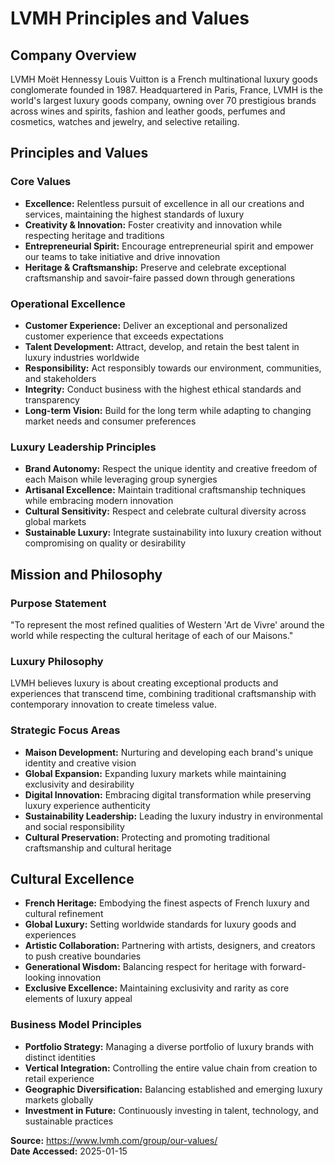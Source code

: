 # LVMH Principles and Values

## Company Overview
LVMH Moët Hennessy Louis Vuitton is a French multinational luxury goods conglomerate founded in 1987. Headquartered in Paris, France, LVMH is the world's largest luxury goods company, owning over 70 prestigious brands across wines and spirits, fashion and leather goods, perfumes and cosmetics, watches and jewelry, and selective retailing.

## Principles and Values

### Core Values
- **Excellence:** Relentless pursuit of excellence in all our creations and services, maintaining the highest standards of luxury
- **Creativity & Innovation:** Foster creativity and innovation while respecting heritage and traditions
- **Entrepreneurial Spirit:** Encourage entrepreneurial spirit and empower our teams to take initiative and drive innovation
- **Heritage & Craftsmanship:** Preserve and celebrate exceptional craftsmanship and savoir-faire passed down through generations

### Operational Excellence
- **Customer Experience:** Deliver an exceptional and personalized customer experience that exceeds expectations
- **Talent Development:** Attract, develop, and retain the best talent in luxury industries worldwide
- **Responsibility:** Act responsibly towards our environment, communities, and stakeholders
- **Integrity:** Conduct business with the highest ethical standards and transparency
- **Long-term Vision:** Build for the long term while adapting to changing market needs and consumer preferences

### Luxury Leadership Principles
- **Brand Autonomy:** Respect the unique identity and creative freedom of each Maison while leveraging group synergies
- **Artisanal Excellence:** Maintain traditional craftsmanship techniques while embracing modern innovation
- **Cultural Sensitivity:** Respect and celebrate cultural diversity across global markets
- **Sustainable Luxury:** Integrate sustainability into luxury creation without compromising on quality or desirability

## Mission and Philosophy

### Purpose Statement
"To represent the most refined qualities of Western 'Art de Vivre' around the world while respecting the cultural heritage of each of our Maisons."

### Luxury Philosophy
LVMH believes luxury is about creating exceptional products and experiences that transcend time, combining traditional craftsmanship with contemporary innovation to create timeless value.

### Strategic Focus Areas
- **Maison Development:** Nurturing and developing each brand's unique identity and creative vision
- **Global Expansion:** Expanding luxury markets while maintaining exclusivity and desirability
- **Digital Innovation:** Embracing digital transformation while preserving luxury experience authenticity
- **Sustainability Leadership:** Leading the luxury industry in environmental and social responsibility
- **Cultural Preservation:** Protecting and promoting traditional craftsmanship and cultural heritage

## Cultural Excellence
- **French Heritage:** Embodying the finest aspects of French luxury and cultural refinement
- **Global Luxury:** Setting worldwide standards for luxury goods and experiences
- **Artistic Collaboration:** Partnering with artists, designers, and creators to push creative boundaries
- **Generational Wisdom:** Balancing respect for heritage with forward-looking innovation
- **Exclusive Excellence:** Maintaining exclusivity and rarity as core elements of luxury appeal

### Business Model Principles
- **Portfolio Strategy:** Managing a diverse portfolio of luxury brands with distinct identities
- **Vertical Integration:** Controlling the entire value chain from creation to retail experience
- **Geographic Diversification:** Balancing established and emerging luxury markets globally
- **Investment in Future:** Continuously investing in talent, technology, and sustainable practices

**Source:** https://www.lvmh.com/group/our-values/  
**Date Accessed:** 2025-01-15